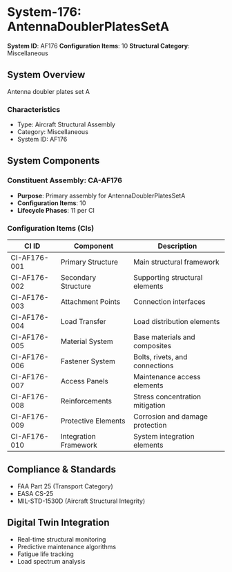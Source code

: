 # System-176: AntennaDoublerPlatesSetA

**System ID**: AF176
**Configuration Items**: 10
**Structural Category**: Miscellaneous

## System Overview

Antenna doubler plates set A

### Characteristics
- Type: Aircraft Structural Assembly
- Category: Miscellaneous
- System ID: AF176

## System Components

### Constituent Assembly: CA-AF176
- **Purpose**: Primary assembly for AntennaDoublerPlatesSetA
- **Configuration Items**: 10
- **Lifecycle Phases**: 11 per CI

### Configuration Items (CIs)

| CI ID | Component | Description |
|-------|-----------|-------------|
| CI-AF176-001 | Primary Structure | Main structural framework |
| CI-AF176-002 | Secondary Structure | Supporting structural elements |
| CI-AF176-003 | Attachment Points | Connection interfaces |
| CI-AF176-004 | Load Transfer | Load distribution elements |
| CI-AF176-005 | Material System | Base materials and composites |
| CI-AF176-006 | Fastener System | Bolts, rivets, and connections |
| CI-AF176-007 | Access Panels | Maintenance access elements |
| CI-AF176-008 | Reinforcements | Stress concentration mitigation |
| CI-AF176-009 | Protective Elements | Corrosion and damage protection |
| CI-AF176-010 | Integration Framework | System integration elements |

## Compliance & Standards
- FAA Part 25 (Transport Category)
- EASA CS-25
- MIL-STD-1530D (Aircraft Structural Integrity)

## Digital Twin Integration
- Real-time structural monitoring
- Predictive maintenance algorithms
- Fatigue life tracking
- Load spectrum analysis

